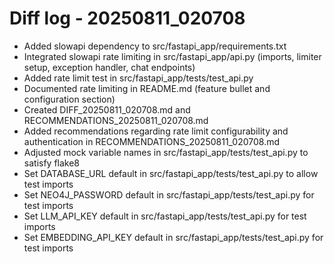 # Diff log - 20250811_020708
- Added slowapi dependency to src/fastapi_app/requirements.txt
- Integrated slowapi rate limiting in src/fastapi_app/api.py (imports, limiter setup, exception handler, chat endpoints)
- Added rate limit test in src/fastapi_app/tests/test_api.py
- Documented rate limiting in README.md (feature bullet and configuration section)
- Created DIFF_20250811_020708.md and RECOMMENDATIONS_20250811_020708.md
- Added recommendations regarding rate limit configurability and authentication in RECOMMENDATIONS_20250811_020708.md
- Adjusted mock variable names in src/fastapi_app/tests/test_api.py to satisfy flake8
- Set DATABASE_URL default in src/fastapi_app/tests/test_api.py to allow test imports
- Set NEO4J_PASSWORD default in src/fastapi_app/tests/test_api.py for test imports
- Set LLM_API_KEY default in src/fastapi_app/tests/test_api.py for test imports
- Set EMBEDDING_API_KEY default in src/fastapi_app/tests/test_api.py for test imports
